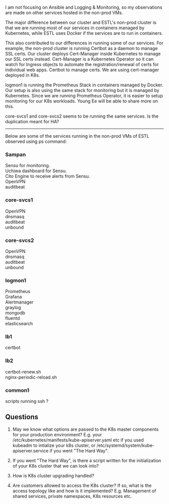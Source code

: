 I am not focusing on Ansible and Logging & Monitoring, so my observations are made on other services hosted in the non-prod VMs.

The major difference between our cluster and ESTL's non-prod cluster is that we are running most of our services in containers managed by Kubernetes, while ESTL uses Docker if the services are to run in containers.

This also contributed to our differences in running some of our services. For example, the non-prod cluster is running Certbot as a daemon to manage SSL certs. Our cluster deploys Cert-Manager inside Kubernetes to manage our SSL certs instead. Cert-Manager is a Kubernetes Operator so it can watch for Ingress objects to automate the registration/renewal of certs for individual web apps.
Certbot to manage certs. We are using cert-manager deployed in K8s.

logmon1 is running the Prometheus Stack in containers managed by Docker. Our setup is also using the same stack for monitoring but it is managed by Kubernetes. Since we are running Prometheus Operator, it is easier to setup monitoring for our K8s workloads. Young Ee will be able to share more on this.

core-svcs1 and core-svcs2 seems to be running the same services. Is the duplication meant for HA?

---
Below are some of the services running in the non-prod VMs of ESTL observed using ps command:
### Sampan
Sensu for monitoring.  
Uchiwa dashboard for Sensu.  
Cito Engine to receive alerts from Sensu.  
OpenVPN  
auditbeat  

### core-svcs1
OpenVPN  
dnsmasq  
auditbeat  
unbound  

### core-svcs2
OpenVPN  
dnsmasq  
auditbeat  
unbound  

### logmon1
Prometheus  
Grafana  
Alertmanager  
graylog  
mongodb  
fluentd  
elasticsearch  

### lb1
certbot  

### lb2
certbot-renew.sh  
nginx-periodic-reload.sh  

### common1
scripts running ssh ?  


## Questions
1. May we know what options are passed to the K8s master components for your production environment? E.g. your /etc/kubernetes/manifests/kube-apiserver.yaml etc if you used kubeadm to intialize your k8s cluster, or /etc/systemd/system/kube-apiserver.service if you went "The Hard Way".

2. If you went "The Hard Way", is there a script written for the initialization of your K8s cluster that we can look into?

3. How is K8s cluster upgrading handled?

4. Are customers allowed to access the K8s cluster? If so, what is the access topology like and how is it implemented? E.g. Management of shared services, private namespaces, K8s resources etc.
